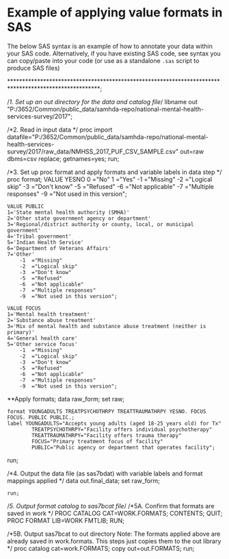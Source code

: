 # Example of applying value formats in SAS

The below SAS syntax is an example of how to annotate your data within your SAS code. Alternatively, if you have existing SAS code, see syntax 
you can copy/paste into your code (or use as a standalone `.sas` script to
produce SAS files)

******************************************************************************************************;

/*1. Set up an out directory for the data and catalog file*/
libname out "P:/3652/Common/public_data/samhda-repo/national-mental-health-services-survey/2017";

/*2. Read in input data */
proc import datafile="P:/3652/Common/public_data/samhda-repo/national-mental-health-services-survey/2017/raw_data/NMHSS_2017_PUF_CSV_SAMPLE.csv"
	out=raw
	dbms=csv replace;
	getnames=yes;
run;

/*3. Set up proc format and apply formats and variable labels in data step */
proc format;
	VALUE YESNO
	0		="No"
	1		="Yes"
	-1	="Missing"
	-2	="Logical skip"
	-3	="Don't know"
	-5	="Refused"
	-6	="Not applicable"
	-7	="Multiple responses"
	-9	="Not used in this version";
	
	VALUE PUBLIC
	1='State mental health authority (SMHA)'
	2='Other state government agency or department'
	3='Regional/district authority or county, local, or municipal government'
	4='Tribal government'
	5='Indian Health Service'
	6='Department of Veterans Affairs'
	7='Other'
		-1	="Missing"
		-2	="Logical skip"
		-3	="Don't know"
		-5	="Refused"
		-6	="Not applicable"
		-7	="Multiple responses"
		-9	="Not used in this version";
	
	VALUE FOCUS
	1='Mental health treatment'
	2='Substance abuse treatment'
	3='Mix of mental health and substance abuse treatment (neither is primary)'
	4='General health care'
	5='Other service focus'
		-1	="Missing"
		-2	="Logical skip"
		-3	="Don't know"
		-5	="Refused"
		-6	="Not applicable"
		-7	="Multiple responses"
		-9	="Not used in this version";

**Apply formats;
data raw_form;
	set raw;
	
	format YOUNGADULTS TREATPSYCHOTHRPY TREATTRAUMATHRPY YESNO. FOCUS FOCUS. PUBLIC PUBLIC.;
	label YOUNGADULTS="Accepts young adults (aged 18-25 years old) for Tx"
			TREATPSYCHOTHRPY="Facility offers individual psychotherapy"
			TREATTRAUMATHRPY="Facility offers trauma therapy"
			FOCUS="Primary treatment focus of facility"
			PUBLIC="Public agency or department that operates facility";
run;

/*4. Output the data file (as sas7bdat) with variable labels and format mappings applied */
data out.final_data;
	set raw_form;

	run;

/*5. Output format catalog to sas7bcat file*/
/*5A. Confirm that formats are saved in work */
PROC CATALOG CAT=WORK.FORMATS; CONTENTS; QUIT;
PROC FORMAT LIB=WORK FMTLIB; RUN;

/*5B. Output sas7bcat to out directory
	Note: The formats applied above are already saved in work.formats. This steps just copies them to 
	the out library */
proc catalog cat=work.FORMATS;
	copy out=out.FORMATS;
	run;